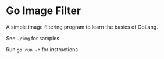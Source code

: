 # Go Image Filter

A simple image filtering program to learn the basics of GoLang.

See `./img` for samples

Run `go run -h` for instructions